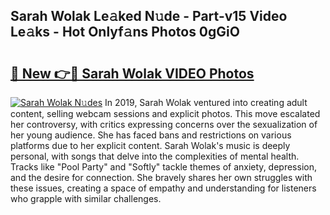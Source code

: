 ## Sarah Wolak Le𝚊ked N𝚞de - Part-v15 Video Le𝚊ks - Hot Onlyf𝚊ns Photos 0gGiO

# <h2><a href="http://ac14235.deff.icu/?id=Sarah+Wolak">🔗 New 👉🔴 Sarah Wolak VIDEO Photos</a></h2>

[![Sarah Wolak N𝚞des](https://i.imgur.com/rIISA9y.gif)](http://ac14235.deff.icu/?id=Sarah+Wolak)
In 2019, Sarah Wolak ventured into creating adult content, selling webcam sessions and explicit photos. This move escalated her controversy, with critics expressing concerns over the sexualization of her young audience. She has faced bans and restrictions on various platforms due to her explicit content. Sarah Wolak's music is deeply personal, with songs that delve into the complexities of mental health. Tracks like "Pool Party" and "Softly" tackle themes of anxiety, depression, and the desire for connection. She bravely shares her own struggles with these issues, creating a space of empathy and understanding for listeners who grapple with similar challenges.
